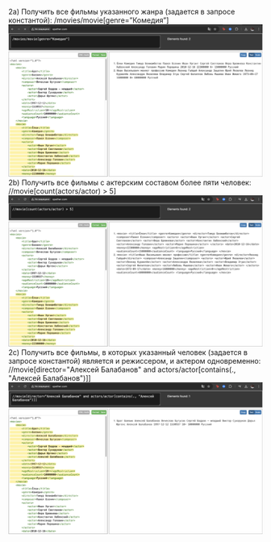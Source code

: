 2a) Получить все фильмы указанного жанра (задается в запросе константой): /movies/movie[genre=”Комедия”]
    ![Результат](images/2a.png)
2b) Получить все фильмы с актерским составом более пяти человек: //movie[count(actors/actor) > 5]
    ![Результат](images/2b.png)
2c) Получить все фильмы, в которых указанный человек (задается в запросе константой) является и режиссером, и актером одновременно: //movie[director="Алексей Балабанов" and actors/actor[contains(., "Алексей Балабанов")]]
    ![Результат](images/2c.png)

